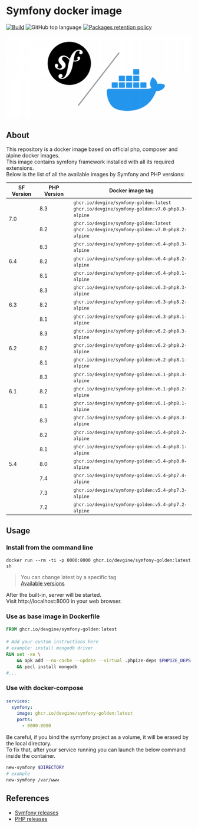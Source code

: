 # Symfony docker image

[![Build](https://github.com/devgine/symfony-golden-image/actions/workflows/build.yaml/badge.svg?branch=main)](https://github.com/devgine/symfony-golden-image/actions/workflows/build.yaml)
![GitHub top language](https://img.shields.io/github/languages/top/devgine/symfony-golden-image)
[![Packages retention policy](https://github.com/devgine/symfony-golden-image/actions/workflows/packages-retention-policy.yaml/badge.svg?branch=main)](https://github.com/devgine/symfony-golden-image/actions/workflows/packages-retention-policy.yaml)

![cover.png](.readme/images/cover.png)

## About
This repository is a docker image based on official php, composer and alpine docker images.<br>
This image contains symfony framework installed with all its required extensions.<br>
Below is the list of all the available images by Symfony and PHP versions:

<table>
    <thead>
        <tr>
            <th>SF Version</th>
            <th>PHP Version</th>
            <th>Docker image tag</th>
        </tr>
    </thead>
    <tbody>
        <tr>
            <td rowspan="2">7.0</td>
            <td>8.3</td>
            <td>
                <code>ghcr.io/devgine/symfony-golden:latest</code><br />
                <code>ghcr.io/devgine/symfony-golden:v7.0-php8.3-alpine</code>
            </td>
        </tr>
        <tr>
            <td>8.2</td>
            <td>
                <code>ghcr.io/devgine/symfony-golden:latest</code><br />
                <code>ghcr.io/devgine/symfony-golden:v7.0-php8.2-alpine</code>
            </td>
        </tr>
        <tr>
            <td rowspan="3">6.4</td>
            <td>8.3</td>
            <td>
                <code>ghcr.io/devgine/symfony-golden:v6.4-php8.3-alpine</code>
            </td>
        </tr>
        <tr>
            <td>8.2</td>
            <td>
                <code>ghcr.io/devgine/symfony-golden:v6.4-php8.2-alpine</code>
            </td>
        </tr>
        <tr>
            <td>8.1</td>
            <td><code>ghcr.io/devgine/symfony-golden:v6.4-php8.1-alpine</code></td>
        </tr>
        <tr>
            <td rowspan="3">6.3</td>
            <td>8.3</td>
            <td>
                <code>ghcr.io/devgine/symfony-golden:v6.3-php8.3-alpine</code>
            </td>
        </tr>
        <tr>
            <td>8.2</td>
            <td>
                <code>ghcr.io/devgine/symfony-golden:v6.3-php8.2-alpine</code>
            </td>
        </tr>
        <tr>
            <td>8.1</td>
            <td><code>ghcr.io/devgine/symfony-golden:v6.3-php8.1-alpine</code></td>
        </tr>
        <tr>
            <td rowspan="3">6.2</td>
            <td>8.3</td>
            <td><code>ghcr.io/devgine/symfony-golden:v6.2-php8.3-alpine</code></td>
        </tr>
        <tr>
            <td>8.2</td>
            <td><code>ghcr.io/devgine/symfony-golden:v6.2-php8.2-alpine</code></td>
        </tr>
        <tr>
            <td>8.1</td>
            <td><code>ghcr.io/devgine/symfony-golden:v6.2-php8.1-alpine</code></td>
        </tr>
        <tr>
            <td rowspan="3">6.1</td>
            <td>8.3</td>
            <td><code>ghcr.io/devgine/symfony-golden:v6.1-php8.3-alpine</code></td>
        </tr>
        <tr>
            <td>8.2</td>
            <td><code>ghcr.io/devgine/symfony-golden:v6.1-php8.2-alpine</code></td>
        </tr>
        <tr>
            <td>8.1</td>
            <td><code>ghcr.io/devgine/symfony-golden:v6.1-php8.1-alpine</code></td>
        </tr>
        <tr>
            <td rowspan="7">5.4</td>
            <td>8.3</td>
            <td><code>ghcr.io/devgine/symfony-golden:v5.4-php8.3-alpine</code></td>
        </tr>
        <tr>
            <td>8.2</td>
            <td><code>ghcr.io/devgine/symfony-golden:v5.4-php8.2-alpine</code></td>
        </tr>
        <tr>
            <td>8.1</td>
            <td><code>ghcr.io/devgine/symfony-golden:v5.4-php8.1-alpine</code></td>
        </tr>
        <tr>
            <td>8.0</td>
            <td><code>ghcr.io/devgine/symfony-golden:v5.4-php8.0-alpine</code></td>
        </tr>
        <tr>
            <td>7.4</td>
            <td><code>ghcr.io/devgine/symfony-golden:v5.4-php7.4-alpine</code></td>
        </tr>
        <tr>
            <td>7.3</td>
            <td><code>ghcr.io/devgine/symfony-golden:v5.4-php7.3-alpine</code></td>
        </tr>
        <tr>
            <td>7.2</td>
            <td><code>ghcr.io/devgine/symfony-golden:v5.4-php7.2-alpine</code></td>
        </tr>
    </tbody>
</table>

## Usage
### Install from the command line
```shell
docker run --rm -ti -p 8000:8000 ghcr.io/devgine/symfony-golden:latest sh
```
> You can change latest by a specific tag<br>
> [Available versions](https://github.com/devgine/symfony-golden-image/pkgs/container/symfony-golden/versions)

After the built-in, server will be started.<br>
Visit http://localhost:8000 in your web browser.

### Use as base image in Dockerfile
```dockerfile
FROM ghcr.io/devgine/symfony-golden:latest

# Add your custom instructions here
# example: install mongodb driver
RUN set -xe \
    && apk add --no-cache --update --virtual .phpize-deps $PHPIZE_DEPS openssl curl-dev openssl-dev \
    && pecl install mongodb
#...
```

### Use with docker-compose
```yaml
services:
  symfony:
    image: ghcr.io/devgine/symfony-golden:latest
    ports:
      - 8000:8000
```
Be careful, if you bind the symfony project as a volume, it will be erased by the local directory.<br>
To fix that, after your service running you can launch the below command inside the container.
```bash
new-symfony $DIRECTORY
# example
new-symfony /var/www
```

## References

* [Symfony releases](https://symfony.com/releases)
* [PHP releases](https://www.php.net/supported-versions.php)
